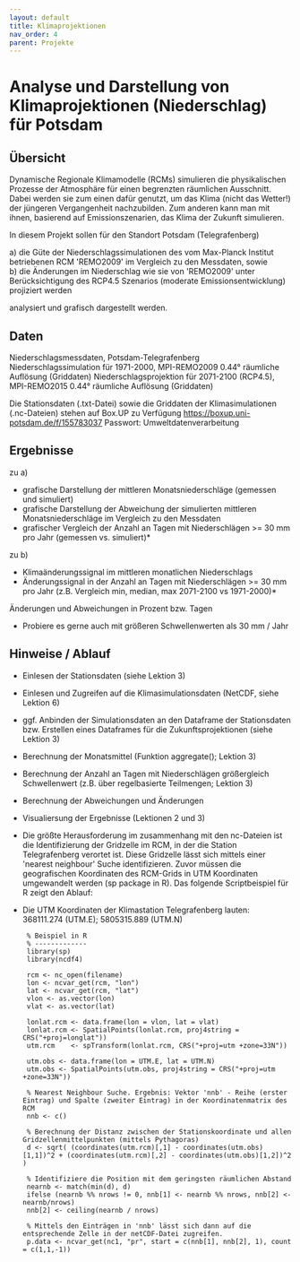 ```yaml
---
layout: default
title: Klimaprojektionen
nav_order: 4
parent: Projekte
---
```


# Analyse und Darstellung von Klimaprojektionen (Niederschlag) für Potsdam

## Übersicht

Dynamische Regionale Klimamodelle (RCMs) simulieren die physikalischen Prozesse der Atmosphäre für einen begrenzten räumlichen Ausschnitt. Dabei werden sie zum einen dafür genutzt, um das Klima (nicht das Wetter!) der jüngeren Vergangenheit nachzubilden.  Zum anderen kann man mit ihnen, basierend auf Emissionszenarien, das Klima der Zukunft simulieren. 
 
In diesem Projekt sollen für den Standort Potsdam (Telegrafenberg)
 
a) die Güte der Niederschlagssimulationen des vom Max-Planck Institut betriebenen RCM 'REMO2009' im Vergleich zu den Messdaten, sowie  
b) die Änderungen im Niederschlag wie sie von 'REMO2009' unter Berücksichtigung des RCP4.5 Szenarios (moderate Emissionsentwicklung) projiziert werden 
 
analysiert und grafisch dargestellt werden.    

## Daten

Niederschlagsmessdaten, Potsdam-Telegrafenberg
Niederschlagssimulation für 1971-2000, MPI-REMO2009 0.44° räumliche Auflösung (Griddaten)
Niederschlagsprojektion für 2071-2100 (RCP4.5), MPI-REMO2015 0.44° räumliche Auflösung (Griddaten)

Die Stationsdaten (.txt-Datei) sowie die Griddaten der Klimasimulationen (.nc-Dateien) stehen auf Box.UP zu Verfügung
https://boxup.uni-potsdam.de/f/155783037
Passwort: Umweltdatenverarbeitung 

## Ergebnisse

zu a)
- grafische Darstellung der mittleren Monatsniederschläge (gemessen und simuliert)
- grafische Darstellung der Abweichung der simulierten mittleren Monatsniederschläge im Vergleich zu den Messdaten
- grafischer Vergleich der Anzahl an Tagen mit Niederschlägen >= 30 mm pro Jahr (gemessen vs. simuliert)*

zu b)
- Klimaänderungssignal im mittleren monatlichen Niederschlags
- Änderungssignal in der Anzahl an Tagen mit Niederschlägen >= 30 mm pro Jahr (z.B. Vergleich min, median, max 2071-2100 vs 1971-2000)*
 
Änderungen und Abweichungen in Prozent bzw. Tagen
* Probiere es gerne auch mit größeren Schwellenwerten als 30 mm / Jahr 


## Hinweise / Ablauf
- Einlesen der Stationsdaten (siehe Lektion 3)
- Einlesen und Zugreifen auf die Klimasimulationsdaten (NetCDF, siehe Lektion 6)
- ggf. Anbinden der Simulationsdaten an den Dataframe der Stationsdaten bzw. Erstellen eines Dataframes für die Zukunftsprojektionen (siehe Lektion 3)
- Berechnung der Monatsmittel (Funktion aggregate(); Lektion 3)
- Berechnung der Anzahl an Tagen mit Niederschlägen größergleich Schwellenwert (z.B. über regelbasierte Teilmengen; Lektion 3)
- Berechnung der Abweichungen und Änderungen
- Visualiersung der Ergebnisse (Lektionen 2 und 3)

- Die größte Herausforderung im zusammenhang mit den nc-Dateien ist die Identifizierung der Gridzelle im RCM, in der die Station Telegrafenberg verortet ist. Diese Gridzelle lässt sich mittels einer 'nearest neighbour' Suche identifizieren. Zuvor müssen die geografischen Koordinaten des RCM-Grids in UTM Koordinaten umgewandelt werden (sp package in R). Das folgende Scriptbeispiel für R zeigt den Ablauf: 
- Die UTM Koordinaten der Klimastation Telegrafenberg lauten: 368111.274 (UTM.E); 5805315.889 (UTM.N)

   ```
	% Beispiel in R
	% -------------
	library(sp)
	library(ncdf4)
	
	rcm <- nc_open(filename)
	lon <- ncvar_get(rcm, "lon")
	lat <- ncvar_get(rcm, "lat")
	vlon <- as.vector(lon)
	vlat <- as.vector(lat)
	
	lonlat.rcm <- data.frame(lon = vlon, lat = vlat)
	lonlat.rcm <- SpatialPoints(lonlat.rcm, proj4string = CRS("+proj=longlat"))
	utm.rcm    <- spTransform(lonlat.rcm, CRS("+proj=utm +zone=33N"))
	
	utm.obs <- data.frame(lon = UTM.E, lat = UTM.N)
	utm.obs <- SpatialPoints(utm.obs, proj4string = CRS("+proj=utm +zone=33N"))
	
	% Nearest Neighbour Suche. Ergebnis: Vektor 'nnb' - Reihe (erster Eintrag) und Spalte (zweiter Eintrag) in der Koordinatenmatrix des RCM
	nnb <- c()
	
	% Berechnung der Distanz zwischen der Stationskoordinate und allen Gridzellenmittelpunkten (mittels Pythagoras)
	d <- sqrt( (coordinates(utm.rcm)[,1] - coordinates(utm.obs)[1,1])^2 + (coordinates(utm.rcm)[,2] - coordinates(utm.obs)[1,2])^2 )
	
	% Identifiziere die Position mit dem geringsten räumlichen Abstand
	nearnb <- match(min(d), d)
	ifelse (nearnb %% nrows != 0, nnb[1] <- nearnb %% nrows, nnb[2] <- nearnb/nrows)
	nnb[2] <- ceiling(nearnb / nrows)
	
	% Mittels den Einträgen in 'nnb' lässt sich dann auf die entsprechende Zelle in der netCDF-Datei zugreifen.
	p.data <- ncvar_get(nc1, "pr", start = c(nnb[1], nnb[2], 1), count = c(1,1,-1))
   ```
